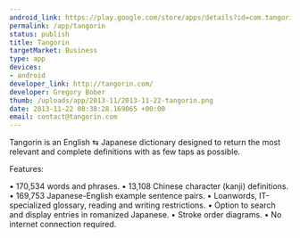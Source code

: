 ```yaml
--- 
android_link: https://play.google.com/store/apps/details?id=com.tangorin.app
permalink: /app/tangorin
status: publish
title: Tangorin
targetMarket: Business
type: app
devices: 
- android
developer_link: http://tangorin.com/
developer: Gregory Bober
thumb: /uploads/app/2013-11/2013-11-22-tangorin.png
date: 2013-11-22 08:38:28.169065 +00:00
email: contact@tangorin.com
---
```


Tangorin is an English ⇆ Japanese dictionary designed to return the most relevant and complete definitions with as few taps as possible.

Features:

• 170,534 words and phrases.
• 13,108 Chinese character (kanji) definitions.
• 169,753 Japanese-English example sentence pairs.
• Loanwords, IT-specialized glossary, reading and writing restrictions.
• Option to search and display entries in romanized Japanese.
• Stroke order diagrams.
• No internet connection required.
